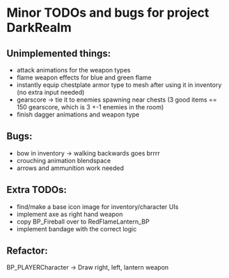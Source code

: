 # Minor TODOs and bugs for project DarkRealm

## **Unimplemented things**:

- attack animations for the weapon types
- flame weapon effects for blue and green flame
- instantly equip chestplate armor type to mesh after using it in inventory (no extra input needed)
- gearscore -> tie it to enemies spawning near chests (3 good items == 150 gearscore, which is 3 +-1 enemies in the room)
- finish dagger animations and weapon type


## **Bugs**:

- bow in inventory -> walking backwards goes brrrr
- crouching animation blendspace
- arrows and ammunition work needed

## **Extra TODOs**:

- find/make a base icon image for inventory/character UIs
- implement axe as right hand weapon
- copy BP_Fireball over to RedFlameLantern_BP
- implement bandage with the correct logic

## **Refactor**:

BP_PLAYERCharacter -> Draw right, left, lantern weapon






